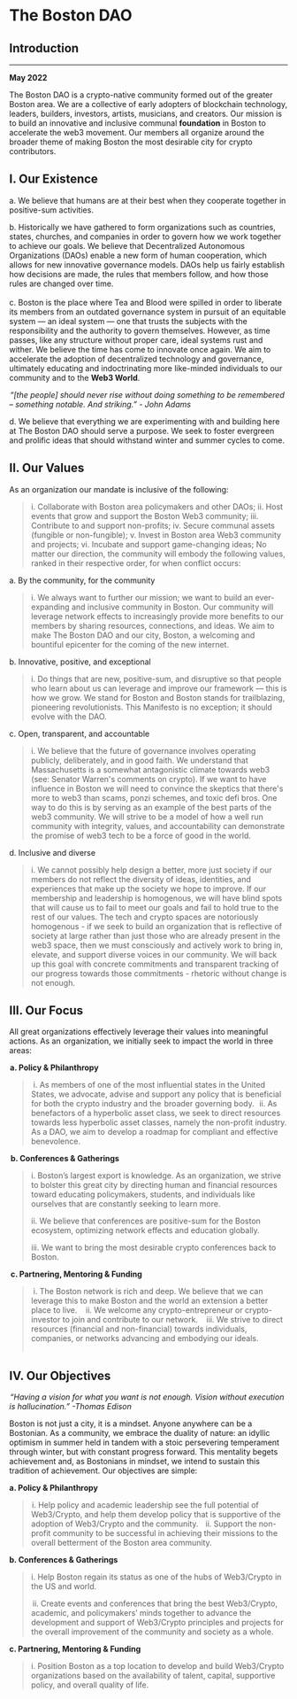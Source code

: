 # **The Boston DAO**
## **Introduction**
---
**May 2022**

The Boston DAO is a crypto-native community formed out of the greater Boston area. We are a collective of early adopters of blockchain technology, leaders, builders, investors, artists, musicians, and creators. Our mission is to build an innovative and inclusive communal **foundation** in Boston to accelerate the web3 movement. Our members all organize around the broader theme of making Boston the most desirable city for crypto contributors.

## **I. Our Existence**

a. We believe that humans are at their best when they cooperate together in positive-sum activities.

b. Historically we have gathered to form organizations such as countries, states, churches, and companies in order to govern how we work together to achieve our goals. We believe that Decentralized Autonomous Organizations (DAOs) enable a new form of human cooperation, which allows for new innovative governance models. DAOs help us fairly establish how decisions are made, the rules that members follow, and how those rules are changed over time.\
\
c. Boston is the place where Tea and Blood were spilled in order to liberate its members from an outdated governance system in pursuit of an equitable system — an ideal system  — one that trusts the subjects with the responsibility and the authority to govern themselves. However, as time passes, like any structure without proper care, ideal systems rust and wither. We believe the time has come to innovate once again. We aim to accelerate the adoption of decentralized technology and governance, ultimately educating and indoctrinating more like-minded individuals to our community and to the **Web3 World**.

 *“\[the people\] should never rise without doing something to be remembered – something notable. And striking.” - John Adams*

d. We believe that everything we are experimenting with and building here at The Boston DAO should serve a purpose. We seek to foster evergreen and prolific ideas that should withstand winter and summer cycles to come.

## **II. Our Values**

As an organization our mandate is inclusive of the following:

>i. Collaborate with Boston area policymakers and other DAOs; 
ii. Host events that grow and support the Boston Web3 community;
iii. Contribute to and support non-profits;
iv. Secure communal assets (fungible or non-fungible);
v. Invest in Boston area Web3 community and projects;
vi. Incubate and support game-changing ideas;
No matter our direction, the community will embody the following values, ranked in their respective order, for when conflict occurs:

a. By the community, for the community
>i. We always want to further our mission; we want to build an ever-expanding and inclusive community in Boston. Our community will leverage network effects to increasingly provide more benefits to our members by sharing resources, connections, and ideas. We aim to make The Boston DAO and our city, Boston, a welcoming and bountiful epicenter for the coming of the new internet.

b. Innovative, positive, and exceptional
>i. Do things that are new, positive-sum, and disruptive so that people who learn about us can leverage and improve our framework — this is how we grow. We stand for Boston and Boston stands for trailblazing, pioneering revolutionists. This Manifesto is no exception; it should evolve with the DAO.

c. Open, transparent, and accountable
>i. We believe that the future of governance involves operating publicly, deliberately, and in good faith.  We understand that Massachusetts is a somewhat antagonistic climate towards web3 (see: Senator Warren's comments on crypto). If we want to have influence in Boston we will need to convince the skeptics that there's more to web3 than scams, ponzi schemes, and toxic defi bros. One way to do this is by serving as an example of the best parts of the web3 community.  We will strive to be a model of how a well run community with integrity, values, and accountability can demonstrate the promise of web3 tech to be a force of good in the world.

d. Inclusive and diverse
>i. We cannot possibly help design a better, more just society if our members do not reflect the diversity of ideas, identities, and experiences that make up the society we hope to improve.  If our membership and leadership is homogenous, we will have blind spots that will cause us to fail to meet our goals and fail to hold true to the rest of our values.  The tech and crypto spaces are notoriously homogenous - if we seek to build an organization that is reflective of society at large rather than just those who are already present in the web3 space, then we must consciously and actively work to bring in, elevate, and support diverse voices in our community.  We will back up this goal with concrete commitments and transparent tracking of our progress towards those commitments - rhetoric without change is not enough.


## III. Our Focus

All great organizations effectively leverage their values into meaningful actions. As an   organization, we initially seek to impact the world in three areas: 

 **a. Policy & Philanthropy**

>   i. As members of one of the most influential states in the United States, we advocate, advise and support any policy that is beneficial for both the crypto industry and the  broader governing body.
 
ii. As benefactors of a hyperbolic asset class, we seek to direct resources towards less hyperbolic asset classes, namely the non-profit industry. As a DAO, we aim to  develop a roadmap for compliant and effective benevolence.

  **b. Conferences & Gatherings**

>i. Boston’s largest export is knowledge. As an organization, we strive to bolster this great city by directing human and financial resources toward educating policymakers, students, and individuals like ourselves that are constantly seeking to learn more.
>
>ii. We believe that conferences are positive-sum for the Boston ecosystem, optimizing network effects and education globally.
>
>iii. We want to bring the most desirable crypto conferences back to Boston.

  **c. Partnering, Mentoring & Funding**

>   i. The Boston network is rich and deep. We believe that we can leverage this to make Boston and the world an extension a better place to live.
>   
>   ii. We welcome any crypto-entrepreneur or crypto-investor to join and contribute to our network.
>   
>   iii. We strive to direct resources (financial and non-financial) towards individuals, companies, or networks advancing and embodying our ideals.\
 

## IV. Our Objectives

 *“Having a vision for what you want is not enough. Vision without execution is hallucination.” -Thomas Edison*

Boston is not just a city, it is a mindset. Anyone anywhere can be a Bostonian. As a community, we embrace the duality of nature: an idyllic optimism in summer held in tandem with a stoic persevering temperament through winter, but with constant progress forward. This mentality begets achievement and, as Bostonians in mindset, we intend to sustain this tradition of achievement. Our objectives are simple: 

**a. Policy & Philanthropy**

> i. Help policy and academic leadership see the full potential of Web3/Crypto, and help them develop policy that is supportive of the adoption of Web3/Crypto and the community.
> 
>   ii. Support the non-profit community to be successful in achieving their missions to the overall betterment of the Boston area community.

**b. Conferences & Gatherings**

>i. Help Boston regain its status as one of the hubs of Web3/Crypto in the US and world. 
>
>  ii. Create events and conferences that bring the best Web3/Crypto, academic, and policymakers’ minds together to advance the development and support of Web3/Crypto principles and projects for the overall improvement of the community and society as a whole. 

**c. Partnering, Mentoring & Funding**

>i. Position Boston as a top location to develop and build Web3/Crypto organizations based on the availability of talent, capital, supportive policy, and overall quality of life.
